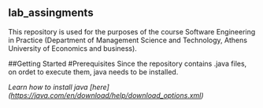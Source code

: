 ## lab_assingments
This repository is used for the purposes of the course Software Engineering in Practice (Department of Management Science and Technology, Athens University of Economics and business).

##Getting Started
#Prerequisites
Since the repository contains .java files, on ordet to execute them, java needs to be installed. 

*Learn how to install java [here] (https://java.com/en/download/help/download_options.xml)*

